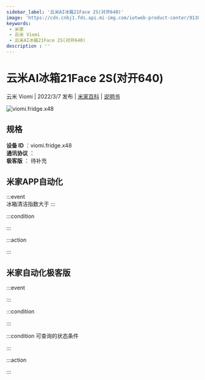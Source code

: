 ```yaml
---
sidebar_label: '云米AI冰箱21Face 2S(对开640)'
image: 'https://cdn.cnbj1.fds.api.mi-img.com/iotweb-product-center/91387e80b538d508b1af7697cdb414f8_1644561161041.png?GalaxyAccessKeyId=AKVGLQWBOVIRQ3XLEW&Expires=9223372036854775807&Signature=vQBE8ANCLccD+krkS+oPAgNFMLQ='
keywords: 
 - 米家
 - 云米 Viomi
 - 云米AI冰箱21Face 2S(对开640)
description : ''
---
```

# 云米AI冰箱21Face 2S(对开640)

云米 Viomi | 2022/3/7 发布 | [米家百科](https://home.mi.com/webapp/content/baike/product/index.html?model=viomi.fridge.x48) | [说明书](https://home.mi.com/views/introduction.html?model=viomi.fridge.x48&region=cn)

![viomi.fridge.x48](https://cdn.cnbj1.fds.api.mi-img.com/iotweb-product-center/91387e80b538d508b1af7697cdb414f8_1644561161041.png?GalaxyAccessKeyId=AKVGLQWBOVIRQ3XLEW&Expires=9223372036854775807&Signature=vQBE8ANCLccD+krkS+oPAgNFMLQ=)

## 规格  
> 
**设备 ID** ：viomi.fridge.x48  
**通讯协议** ：  
**极客版**  ： 待补充 


## 米家APP自动化  

:::event  
冰箱清洁指数大于
:::

:::condition  

:::

:::action   

:::

## 米家自动化极客版  

:::event  

:::

:::condition  

:::

:::condition 可查询的状态条件  

:::

:::action  

:::

        
